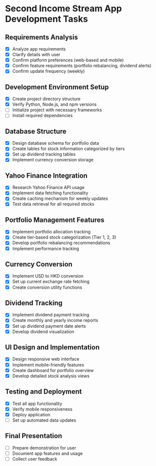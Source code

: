 # Second Income Stream App Development Tasks

## Requirements Analysis
- [x] Analyze app requirements
- [x] Clarify details with user
- [x] Confirm platform preferences (web-based and mobile)
- [x] Confirm feature requirements (portfolio rebalancing, dividend alerts)
- [x] Confirm update frequency (weekly)

## Development Environment Setup
- [x] Create project directory structure
- [x] Verify Python, Node.js, and npm versions
- [ ] Initialize project with necessary frameworks
- [ ] Install required dependencies

## Database Structure
- [x] Design database schema for portfolio data
- [x] Create tables for stock information categorized by tiers
- [x] Set up dividend tracking tables
- [x] Implement currency conversion storage

## Yahoo Finance Integration
- [x] Research Yahoo Finance API usage
- [x] Implement data fetching functionality
- [x] Create caching mechanism for weekly updates
- [x] Test data retrieval for all required stocks

## Portfolio Management Features
- [x] Implement portfolio allocation tracking
- [x] Create tier-based stock categorization (Tier 1, 2, 3)
- [x] Develop portfolio rebalancing recommendations
- [x] Implement performance tracking

## Currency Conversion
- [x] Implement USD to HKD conversion
- [x] Set up current exchange rate fetching
- [x] Create conversion utility functions

## Dividend Tracking
- [x] Implement dividend payment tracking
- [x] Create monthly and yearly income reports
- [x] Set up dividend payment date alerts
- [x] Develop dividend visualization

## UI Design and Implementation
- [x] Design responsive web interface
- [x] Implement mobile-friendly features
- [x] Create dashboard for portfolio overview
- [x] Develop detailed stock analysis views

## Testing and Deployment
- [x] Test all app functionality
- [x] Verify mobile responsiveness
- [x] Deploy application
- [ ] Set up automated data updates

## Final Presentation
- [ ] Prepare demonstration for user
- [ ] Document app features and usage
- [ ] Collect user feedback
